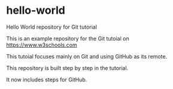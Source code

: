 # hello-world
Hello World repository for Git tutorial

This is an example repository for the Git tutoial on https://www.w3schools.com

This tutoial focuses mainly on Git and using GitHub as its remote.

This repository is built step by step in the tutorial.

It now includes steps for GitHub.
